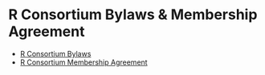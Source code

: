 # R Consortium Bylaws & Membership Agreement

- [R Consortium Bylaws](R-Consortium-Bylaws-1157174-v2-Approved-11.20.19.pdf)
- [R Consortium Membership Agreement](R-Consortium-Membership-Agreement-1157181-v2-Approved-11.20.19.pdf)
